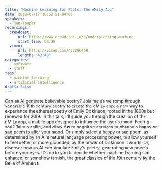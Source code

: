 ```yaml
---
title: "Machine Learning for Poets: The eMiLy App"
date: 2018-07-17T18:52:51-04:00
speakers:
  - jen-looper
recordings:
  crowdcast:
      url: https://www.crowdcast.io/e/understanding-machine
      start_time: 03:30
  vimeo:
      url: https://vimeo.com/413286468
      length: "43:40"
categories:
  - software
  - stuff
tags:
  - machine learning
  - artificial intelligence
draft: false
---
```


Can an AI generate believable poetry? Join me as we romp through venerable 19th century poetry to create the eMiLy app: a new way to experience the ethereal poetry of Emily Dickinson, rooted in the 1800s but renewed for 2019. In this talk, I'll guide you through the creation of the eMiLy app, a mobile app designed to influence the user's mood. Feeling sad? Take a selfie, and allow Azure cognitive services to choose a happy or sad poem to alter your mood. Or simply select a happy or sad poem, as determined by an AI's natural language processing power, to allow yourself to feel better, or more grounded, by the power of Dickinson's words. Or, discover how an AI can simulate Emily's poetry, generating new poems before your eyes. It's up to you to decide whether machine learning can enhance, or somehow tarnish, the great classics of the 19th century by the Belle of Amherst.
